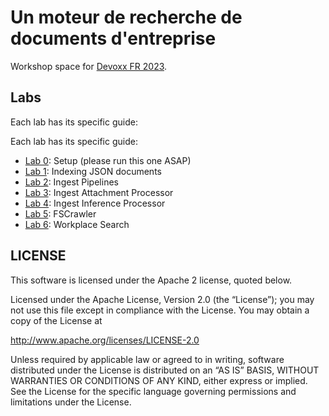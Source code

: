 # Un moteur de recherche de documents d'entreprise

Workshop space for [Devoxx FR 2023](https://cfp.devoxx.fr/2023/talk/SPD-7040/Un_moteur_de_recherche_de_documents_d'entreprise).

## Labs

Each lab has its specific guide:

Each lab has its specific guide:

* [Lab 0](labs/lab0.md): Setup (please run this one ASAP)
* [Lab 1](labs/lab1.md): Indexing JSON documents
* [Lab 2](labs/lab2.md): Ingest Pipelines
* [Lab 3](labs/lab3.md): Ingest Attachment Processor
* [Lab 4](labs/lab4.md): Ingest Inference Processor
* [Lab 5](labs/lab5.md): FSCrawler
* [Lab 6](labs/lab6.md): Workplace Search

## LICENSE

This software is licensed under the Apache 2 license, quoted below.

Licensed under the Apache License, Version 2.0 (the “License”); you may not use this file except in compliance with the License. You may obtain a copy of the License at

<http://www.apache.org/licenses/LICENSE-2.0>

Unless required by applicable law or agreed to in writing, software distributed under the License is distributed on an “AS IS” BASIS, WITHOUT WARRANTIES OR CONDITIONS OF ANY KIND, either express or implied. See the License for the specific language governing permissions and limitations under the License.
